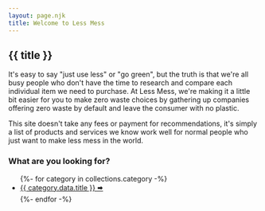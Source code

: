 ```yaml
---
layout: page.njk
title: Welcome to Less Mess
---
```

## {{ title }}
<p>It's easy to say "just use less" or "go green", but the truth is that we're all busy people who don't have the time to research and compare each individual item we need to purchase. At Less Mess, we're making it a little bit easier for you to make zero waste choices by gathering up companies offering zero waste by default and leave the consumer with no plastic.</p>
<p>This site doesn't take any fees or payment for recommendations, it's simply a list of products and services we know work well for normal people who just want to make less mess in the world.</p>

### What are you looking for?
<ul class="sections">
{%- for category in collections.category -%}
  <li><a href="{{ category.data.url }}">{{ category.data.title }}  🠮</a></li>
{%- endfor -%}
</ul>

